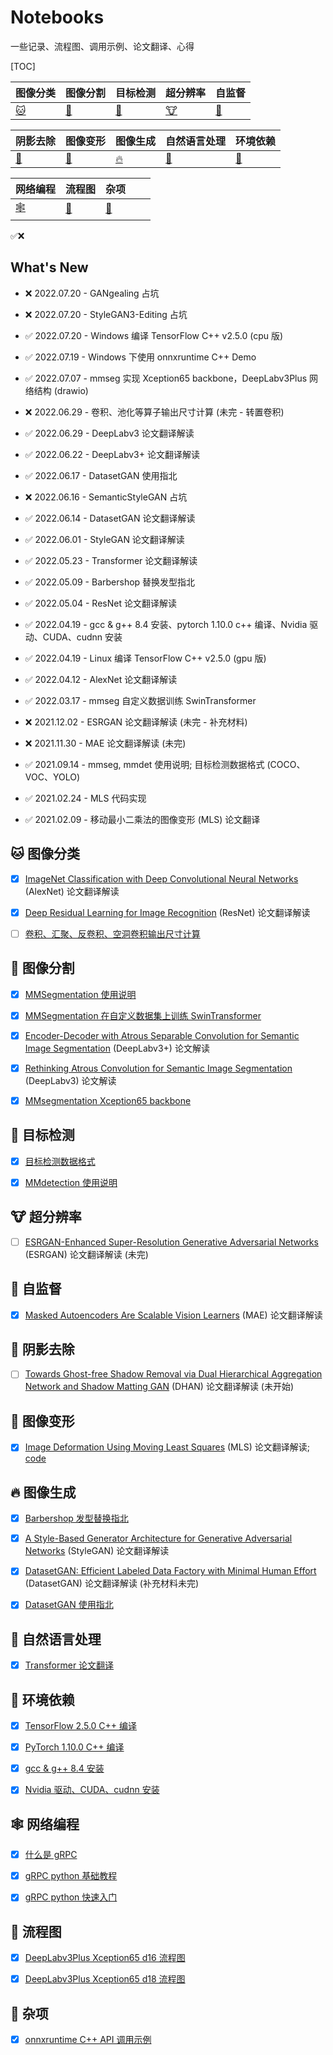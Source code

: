 # Notebooks

一些记录、流程图、调用示例、论文翻译、心得

[TOC]

| 图像分类                 | 图像分割 | 目标检测 | 超分辨率 | 自监督 |
| ------------------------ | -------- | -------- | -------- | -------- |
| [:cat:](#cat-图像分类) | [:dog:](#dog-图像分割) | [:car:](#car-目标检测) | [:cow:](#cow-超分辨率) | [:fox_face:](#fox_face-自监督) |

| 阴影去除                       | 图像变形                 | 图像生成           | 自然语言处理 | 环境依赖 |
| ------------------------------ | ------------------------ | ---------------------- | ------ | ------- |
| [:hamster:](#hamster-阴影去除) | [:deer:](#deer-图像变形) | [:fire:](#fire-图像生成) | [:wolf:](#wolf-自然语言处理) | [:rocket:](#rocket-环境依赖) |

| 网络编程         | 流程图 | 杂项 |      |      |
| ---------------- | ---- | ---- | ---- | ---- |
| [:spider_web:](#spider_web-网络编程) | [:turtle:](#turtle-流程图) | [:sunflower:](#sunflower-杂项) |      |      |

✅❌

## What's New

- ❌ 2022.07.20 - GANgealing 占坑

- ❌ 2022.07.20 - StyleGAN3-Editing 占坑

- ✅ 2022.07.20 - Windows 编译 TensorFlow C++ v2.5.0 (cpu 版)
- ✅ 2022.07.19 - Windows 下使用 onnxruntime C++ Demo
- ✅ 2022.07.07 - mmseg 实现 Xception65 backbone，DeepLabv3Plus 网络结构 (drawio)

- ❌ 2022.06.29 - 卷积、池化等算子输出尺寸计算 (未完 - 转置卷积)

- ✅ 2022.06.29 - DeepLabv3 论文翻译解读

- ✅ 2022.06.22 - DeepLabv3+ 论文翻译解读

- ✅ 2022.06.17 - DatasetGAN 使用指北

- ❌ 2022.06.16 - SemanticStyleGAN 占坑 

- ✅ 2022.06.14 - DatasetGAN 论文翻译解读

- ✅ 2022.06.01 - StyleGAN 论文翻译解读

- ✅ 2022.05.23 - Transformer 论文翻译解读

- ✅ 2022.05.09 - Barbershop 替换发型指北

- ✅ 2022.05.04 - ResNet 论文翻译解读

- ✅ 2022.04.19 - gcc & g++ 8.4 安装、pytorch 1.10.0 c++ 编译、Nvidia 驱动、CUDA、cudnn 安装

- ✅ 2022.04.19 - Linux 编译 TensorFlow C++ v2.5.0 (gpu 版)

- ✅ 2022.04.12 - AlexNet 论文翻译解读

- ✅ 2022.03.17 - mmseg 自定义数据训练 SwinTransformer

- ❌ 2021.12.02 - ESRGAN 论文翻译解读 (未完 - 补充材料)
- ❌ 2021.11.30 - MAE 论文翻译解读 (未完)
- ✅ 2021.09.14 - mmseg, mmdet 使用说明; 目标检测数据格式 (COCO、VOC、YOLO)
- ✅ 2021.02.24 - MLS 代码实现
- ✅ 2021.02.09 - 移动最小二乘法的图像变形 (MLS) 论文翻译



## :cat: 图像分类


- [x] [ImageNet Classification with Deep Convolutional Neural Networks](./Papers/Classification/AlexNet.md) (AlexNet) 论文翻译解读
- [x] [Deep Residual Learning for Image Recognition](./Papers/Classification/ResNet.md) (ResNet) 论文翻译解读
- [ ] [卷积、汇聚、反卷积、空洞卷积输出尺寸计算](./MachineLearning/Classification/卷积池化等算子输出尺寸计算.md)




## :dog: 图像分割

- [x] [MMSegmentation 使用说明](./MachineLearning/OpenMMLab/mmseg自定义数据训练.md)
- [x] [MMSegmentation 在自定义数据集上训练 SwinTransformer](./MachineLearning/OpenMMLab/mmseg自定义数据训练SwinTransformer.md)
- [x] [Encoder-Decoder with Atrous Separable Convolution for Semantic Image Segmentation](./Papers/Segmentation/DeepLabv3Plus.md) (DeepLabv3+) 论文解读
- [x] [Rethinking Atrous Convolution for Semantic Image Segmentation](./Papers/Segmentation/DeepLabv3.md) (DeepLabv3) 论文解读
- [x] [MMsegmentation Xception65 backbone]()



## :car: 目标检测

- [x] [目标检测数据格式](./MachineLearning/ObjectDection/DataFormat.md)
- [x] [MMdetection 使用说明](./MachineLearning/OpenMMLab/mmdet自定义数据训练.md)



## :cow: 超分辨率

- [ ] [ESRGAN-Enhanced Super-Resolution Generative Adversarial Networks](./Papers/SuperResolution/ESRGAN.md) (ESRGAN) 论文翻译解读 (未完)



## :fox_face: 自监督

- [x] [Masked Autoencoders Are Scalable Vision Learners](./Papers/SelfSupervised/MAE.md) (MAE) 论文翻译解读



## :hamster: 阴影去除

- [ ] [Towards Ghost-free Shadow Removal via Dual Hierarchical Aggregation Network and Shadow Matting GAN]() (DHAN) 论文翻译解读 (未开始)



## :deer: 图像变形

- [x] [Image Deformation Using Moving Least Squares](./Papers/Deformation/MLS.md) (MLS) 论文翻译解读; [code](./Code/mls)



## :fire: 图像生成

- [x] [Barbershop 发型替换指北](./MachineLearning/GAN/Barbershop替换发型指北.md)
- [x] [A Style-Based Generator Architecture for Generative Adversarial Networks](./Papers/GAN/StyleGAN.md) (StyleGAN) 论文翻译解读
- [x] [DatasetGAN: Efficient Labeled Data Factory with Minimal Human Effort](./Papers/GAN/DatasetGAN.md) (DatasetGAN) 论文翻译解读 (补充材料未完)
- [x] [DatasetGAN 使用指北](./MachineLearning/GAN/DatasetGAN使用指北.md)



## :wolf: 自然语言处理

- [x] [Transformer 论文翻译](./Papers/NLP/Transformer.md)



## :rocket: 环境依赖

- [x] [TensorFlow 2.5.0 C++ 编译](./MachineLearning/Env/libtensorflow编译.md)
- [x] [PyTorch 1.10.0 C++ 编译](./MachineLearning/Env/libtorch编译.md)
- [x] [gcc & g++ 8.4 安装](./MachineLearning/Env/gcc&g++安装.md)
- [x] [Nvidia 驱动、CUDA、cudnn 安装](./MachineLearning/Env/NVIDIA驱动&CUDA&CUDNN安装.md)



## :spider_web: 网络编程

- [x] [什么是 gRPC](./Serving/grpc/什么是gRPC.md)
- [x] [gRPC python 基础教程](./Serving/grpc/python/基础教程.md)
- [x] [gRPC python 快速入门](./Serving/grpc/python/快速入门.md)



## :turtle: 流程图

- [x] [DeepLabv3Plus Xception65 d16 流程图](./FLows/DeepLabv3PlusXception65_16.drawio)
- [x] [DeepLabv3Plus Xception65 d18 流程图](./FLows/DeepLabv3PlusXception65_8.drawio)



## :sunflower: 杂项

- [x] [onnxruntime C++ API 调用示例](https://github.com/QWERDF007/onnxruntime_cpp_demo)
